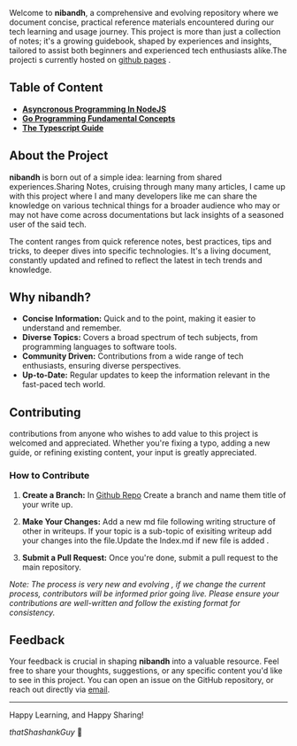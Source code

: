 Welcome to **nibandh**, a comprehensive and evolving repository where we document concise, practical reference materials encountered during our tech learning and usage journey. This project is more than just a collection of notes; it's a growing guidebook, shaped by experiences and insights, tailored to assist both beginners and experienced tech enthusiasts alike.The projecti s currently hosted on [github pages](https://github.com/thatShashankGuy/_InSights) .

## Table of Content
- **[Asyncronous Programming In NodeJS](/Writeups/AsyncronousProgrammingInNodeJS.md)**
- **[Go Programming Fundamental Concepts](/Writeups/GoProgrammingFundamentalConcepts.md)**
- **[The Typescript Guide](/Writeups/TypescriptGuide.md)**

## About the Project

**nibandh** is born out of a simple idea: learning from shared experiences.Sharing Notes, cruising through many many articles, I came up with this project where I and many developers like me can share the knowledge on various technical things for a broader audience who may or may not have come across documentations but lack insights of a seasoned user of the said tech.

The content ranges from quick reference notes, best practices, tips and tricks, to deeper dives into specific technologies. It's a living document, constantly updated and refined to reflect the latest in tech trends and knowledge.

## Why nibandh?

- **Concise Information:** Quick and to the point, making it easier to understand and remember.
- **Diverse Topics:** Covers a broad spectrum of tech subjects, from programming languages to software tools.
- **Community Driven:** Contributions from a wide range of tech enthusiasts, ensuring diverse perspectives.
- **Up-to-Date:** Regular updates to keep the information relevant in the fast-paced tech world.

## Contributing

contributions from anyone who wishes to add value to this project is welcomed and appreciated. Whether you're fixing a typo, adding a new guide, or refining existing content, your input is greatly appreciated.

### How to Contribute

1. **Create a Branch:**  In [Github Repo](https://github.com/thatShashankGuy/nibandh) Create a branch and name them title of your write up.

2. **Make Your Changes:** Add a new md file following writing structure of other in writeups. If your topic is a sub-topic of exisiting writeup add your changes into the file.Update the Index.md if new file is added .

3. **Submit a Pull Request:** Once you're done, submit a pull request to the main repository.


_Note: _The process is very new and evolving , if we change the current process, contributors will be informed prior going live._ Please ensure your contributions are well-written and follow the existing format for consistency._

## Feedback

Your feedback is crucial in shaping **nibandh** into a valuable resource. Feel free to share your thoughts, suggestions, or any specific content you'd like to see in this project. You can open an issue on the GitHub repository, or reach out directly via [email](mailto:shashankforworkshekhar@gmail.com).


---

Happy Learning, and Happy Sharing!



_thatShashankGuy_ 🚀

